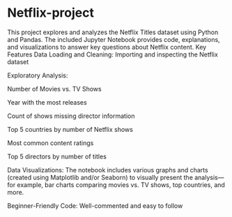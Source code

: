 # Netflix-project
This project explores and analyzes the Netflix Titles dataset using Python and Pandas. The included Jupyter Notebook provides code, explanations, and visualizations to answer key questions about Netflix content.
Key Features
Data Loading and Cleaning: Importing and inspecting the Netflix dataset

Exploratory Analysis:

Number of Movies vs. TV Shows

Year with the most releases

Count of shows missing director information

Top 5 countries by number of Netflix shows

Most common content ratings

Top 5 directors by number of titles

Data Visualizations:
The notebook includes various graphs and charts (created using Matplotlib and/or Seaborn) to visually present the analysis—for example, bar charts comparing movies vs. TV shows, top countries, and more.

Beginner-Friendly Code: Well-commented and easy to follow
